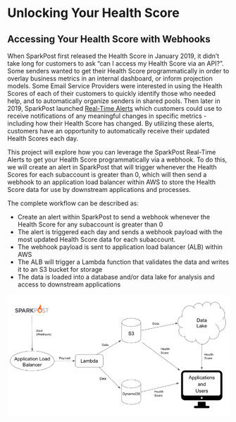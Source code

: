 # Unlocking Your Health Score
## Accessing Your Health Score with Webhooks


When SparkPost first released the Health Score in January 2019, it didn’t take long for customers to ask “can I access my Health Score via an API?”.  Some senders wanted to get their Health Score programmatically in order to overlay business metrics in an internal dashboard, or inform projection models.  Some Email Service Providers were interested in using the Health Scores of each of their customers to quickly identify those who needed help, and to automatically organize senders in shared pools.  Then later in 2019, SparkPost launched [Real-Time Alerts](https://www.sparkpost.com/blog/rest-easy-real-time-alerts/) which customers could use to receive notifications of any meaningful changes in specific metrics - including how their Health Score has changed.  By utilizing these alerts, customers have an opportunity to automatically receive their updated Health Scores each day.

This project will explore how you can leverage the SparkPost Real-Time Alerts to get your Health Score programmatically via a webhook.  To do this, we will create an alert in SparkPost that will trigger whenever the Health Scores for each subaccount is greater than 0, which will then send a webhook to an application load balancer within AWS to store the Health Score data for use by downstream applications and processes.

The complete workflow can be described as:
* Create an alert within SparkPost to send a webhook whenever the Health Score for any subaccount is greater than 0
* The alert is triggered each day and sends a webhook payload with the most updated Health Score data for each subaccount. 
* The webhook payload is sent to application load balancer (ALB) within AWS
* The ALB will trigger a Lambda function that validates the data and writes it to an S3 bucket for storage
* The data is loaded into a database and/or data lake for analysis and access to downstream applications

![Flowchart](/img/hs_alert_flowchart.png)
